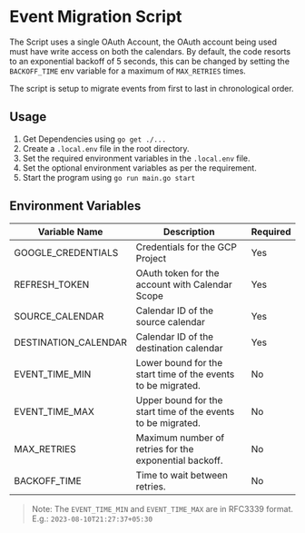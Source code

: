 # Event Migration Script

The Script uses a single OAuth Account, the OAuth account being used must have write access on both the calendars.
By default, the code resorts to an exponential backoff of 5 seconds, this can be changed by setting the `BACKOFF_TIME` env variable
for a maximum of `MAX_RETRIES` times.

The script is setup to migrate events from first to last in chronological order.

## Usage
1. Get Dependencies using `go get ./...`
2. Create a `.local.env` file in the root directory. 
3. Set the required environment variables in the `.local.env` file.
4. Set the optional environment variables as per the requirement.
5. Start the program using `go run main.go start`

## Environment Variables

| Variable Name        | Description                                                  | Required |
|----------------------|--------------------------------------------------------------|----------|
| GOOGLE_CREDENTIALS   | Credentials for the GCP Project                              | Yes      |
| REFRESH_TOKEN        | OAuth token for the account with Calendar Scope              | Yes      |
| SOURCE_CALENDAR      | Calendar ID of the source calendar                           | Yes      |
| DESTINATION_CALENDAR | Calendar ID of the destination calendar                      | Yes      |
| EVENT_TIME_MIN       | Lower bound for the start time of the events to be migrated. | No       |
| EVENT_TIME_MAX       | Upper bound for the start time of the events to be migrated. | No       |
| MAX_RETRIES          | Maximum number of retries for the exponential backoff.       | No       |
| BACKOFF_TIME         | Time to wait between retries.                                | No       |

> Note: The `EVENT_TIME_MIN` and `EVENT_TIME_MAX` are in RFC3339 format. E.g.: `2023-08-10T21:27:37+05:30`
